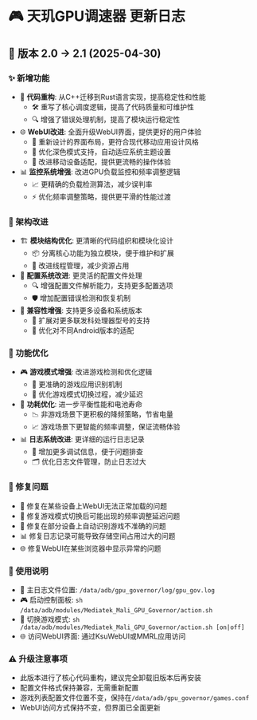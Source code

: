 # 🎮 天玑GPU调速器 更新日志

## 🚀 版本 2.0 → 2.1 (2025-04-30)

### ✨ 新增功能
- 🔄 **代码重构**: 从C++迁移到Rust语言实现，提高稳定性和性能
  - 🛠️ 重写了核心调度逻辑，提高了代码质量和可维护性
  - 🔍 增强了错误处理机制，提高了模块运行稳定性
- 🌐 **WebUI改进**: 全面升级WebUI界面，提供更好的用户体验
  - 🎨 重新设计的界面布局，更符合现代移动应用设计风格
  - 🌙 优化深色模式支持，自动适应系统主题设置
  - 📱 改进移动设备适配，提供更流畅的操作体验
- 📊 **监控系统增强**: 改进GPU负载监控和频率调整逻辑
  - 📈 更精确的负载检测算法，减少误判率
  - ⚡ 优化频率调整策略，提供更平滑的性能过渡

### 🔧 架构改进
- 🏗️ **模块结构优化**: 更清晰的代码组织和模块化设计
  - 📦 分离核心功能为独立模块，便于维护和扩展
  - 🔄 改进线程管理，减少资源占用
- 📂 **配置系统改进**: 更灵活的配置文件处理
  - 🔍 增强配置文件解析能力，支持更多配置选项
  - 🛡️ 增加配置错误检测和恢复机制
- 🔌 **兼容性增强**: 支持更多设备和系统版本
  - 📱 扩展对更多联发科处理器型号的支持
  - 🧩 优化对不同Android版本的适配

### 💎 功能优化
- 🎮 **游戏模式增强**: 改进游戏检测和优化逻辑
  - 🎯 更准确的游戏应用识别机制
  - 🔄 优化游戏模式切换过程，减少延迟
- 🔋 **功耗优化**: 进一步平衡性能和电池寿命
  - 📉 非游戏场景下更积极的降频策略，节省电量
  - 📈 游戏场景下更智能的频率调整，保证流畅体验
- 📊 **日志系统改进**: 更详细的运行日志记录
  - 📝 增加更多调试信息，便于问题排查
  - 🗂️ 优化日志文件管理，防止日志过大

### 🐛 修复问题
- 🔧 修复在某些设备上WebUI无法正常加载的问题
- 🔄 修复游戏模式切换后可能出现的频率调整延迟问题
- 📱 修复在部分设备上自动识别游戏不准确的问题
- 📊 修复日志记录可能导致存储空间占用过大的问题
- 🌐 修复WebUI在某些浏览器中显示异常的问题

### 📖 使用说明
- 📂 主日志文件位置: `/data/adb/gpu_governor/log/gpu_gov.log`
- 🎮 启动控制面板: `sh /data/adb/modules/Mediatek_Mali_GPU_Governor/action.sh`
- 🔄 切换游戏模式: `sh /data/adb/modules/Mediatek_Mali_GPU_Governor/action.sh [on|off]`
- 🌐 访问WebUI界面: 通过KsuWebUI或MMRL应用访问

### ⚠️ 升级注意事项
- 此版本进行了核心代码重构，建议完全卸载旧版本后再安装
- 配置文件格式保持兼容，无需重新配置
- 游戏列表配置文件位置不变，保持在`/data/adb/gpu_governor/games.conf`
- WebUI访问方式保持不变，但界面已全面更新
